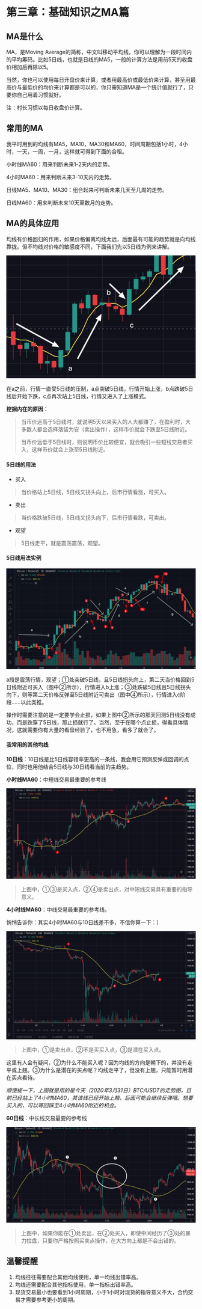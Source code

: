# 第三章：基础知识之MA篇

## MA是什么

MA，是Moving Average的简称，中文叫移动平均线，你可以理解为一段时间内的平均筹码。比如5日线，也就是日线的MA5，一般的计算方法是用前5天的收盘价相加后再除以5。

当然，你也可以使用每日开盘价来计算，或者用最高价或最低价来计算，甚至用最高价与最低价的均价来计算都是可以的，你只需知道MA是一个统计值就行了，只要你自己用着习惯就好。

注：村长习惯以每日收盘价计算。

## 常用的MA

我平时用到的均线有MA5，MA10，MA30和MA60，时间周期包括1小时，4小时，一天，一周，一月，这样就可得到下面的合租。

小时线MA60：用来判断未来1-2天内的走势。

4小时MA60：用来判断未来3-10天内的走势。

日线MA5、MA10、MA30：组合起来可判断未来几天至几周的走势。

日线MA60：用来判断未来10天至数月的走势。

## MA的具体应用

均线有价格回归的作用，如果价格偏离均线太远，后面最有可能的趋势就是向均线靠拢。但不均线对价格的敏感度不同，下面我们先以5日线为例来讲解。

![5&#x65E5;&#x7EBF;&#x5BF9;&#x8D70;&#x52BF;&#x7684;&#x652F;&#x6491;&#x4E0E;&#x538B;&#x529B;&#x4F5C;&#x7528;](.gitbook/assets/xnip2020-03-30_18-47-06%20%281%29.jpeg)

在a之前，行情一直受5日线的压制，a点突破5日线，行情开始上涨，b点跌破5日线后开始下跌，c点再次站上5日线，行情又进入了上涨模式。

**挖掘内在的原因**：

> 当币价远高于5日线时，就说明5天以来买入的人大都赚了，在盈利时，大多数人都会选择落袋为安（卖出操作），这样币价就会下跌至5日线附近。
>
> 当币价远低于5日线时，则说明币价比较便宜，就会吸引一些短线交易者买入，这样币价就会上涨至5日线附近。

#### 5日线的用法

* 买入

> 当价格站上5日线，5日线又拐头向上，后市行情看涨，可买入。

* 卖出

> 当价格跌破5日线，5日线又拐头向下，后市行情看跌，可卖出。

* 观望

> 5日线走平，就是震荡震荡，观望。

#### 5日线用法实例

![](.gitbook/assets/xnip2020-03-31_10-34-16.jpeg)

a段是震荡行情，观望；①处突破5日线，且5日线拐头向上，第二天当价格回到5日线附近可买入（图中②所示），行情进入b上涨；③处跌破5日线且5日线拐头向下，则等第二天价格反弹至5日线附近可卖出（图中④所示），行情进入c阶段……以此类推。

操作时需要注意的是一定要学会止损，如果上图中②所示的那天回测5日线没有成功，而是跌穿了5日线，那止损就行了。当然，至于在哪个点止损，得看具体情况，这就需要你有大量的看盘经验了，也不用急，看多了就会了。

#### 我常用的其他均线

**10日线**：10日线是比5日线容错率更高的一条线，我会用它预测反弹或回调的点位，同时也用他结合5日线与30日线看当前的主趋势。

**小时线MA60**：中短线交易最重要的参考线

![&#x5C0F;&#x65F6;&#x7EBF;MA60&#x4E70;&#x5356;&#x70B9;](.gitbook/assets/xnip2020-03-31_11-24-28.jpeg)

> 上图中，①③是买入点，②④是卖出点，对中短线交易具有重要的指导意义。

**4小时线MA60**：中线交易最重要的参考线。

悄悄告诉你：其实4小时MA60与10日线差不多，不信你算一下：）

![4&#x5C0F;&#x65F6;MA60&#x4E70;&#x5356;&#x70B9;](.gitbook/assets/xnip2020-03-31_11-31-01.jpeg)

> 上图中，①是卖出点，②不是买买入点，③是潜在买入点。

这里有人会有疑问，②为什么不能买入呢？因为均线的方向是朝下的，并没有走平或上翘。③为什么是潜在的买点呢？均线走平了，但没有上翘，只能暂时用潜在买点看待。

_顺便提一下，上图就是用的是今天（2020年3月31日）BTC/USDT的走势图，目前已经站上了4小时MA60，其该线已经开始上翘，后面可能会继续反弹哦。想要买入的，可以等回踩至4小时MA60附近的机会。_

**60日线**：中长线交易最要的参考线

![60&#x65E5;&#x7EBF;&#x4E70;&#x5356;&#x70B9;](.gitbook/assets/xnip2020-03-31_11-44-36.jpeg)

> 上图中，如果你能在①处卖出，在②处买入，即使中间经历了③处的暴力拉盘，只要你严格按照买卖点操作，在大方向上都是不会出错的。

## 温馨提醒

1. 均线往往需要配合其他均线使用，单一均线出错率高。
2. 均线还需要配合其他指标使用，单一指标出错率高。
3. 现货交易最小也要看到1小时周期，小于1小时对现货的指导意义不大，合约交易才需要参考更小的周期。

